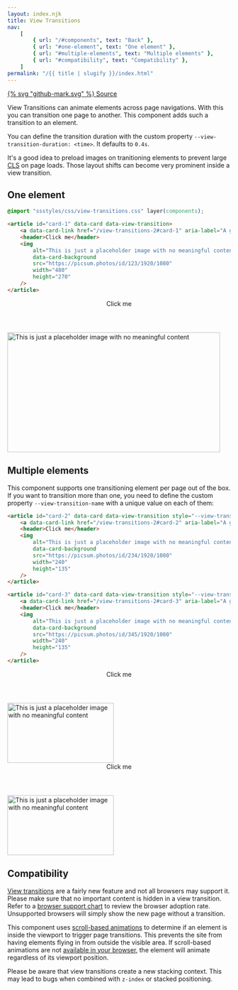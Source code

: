 ```yaml
---
layout: index.njk
title: View Transitions
nav:
    [
        { url: "/#components", text: "Back" },
        { url: "#one-element", text: "One element" },
        { url: "#multiple-elements", text: "Multiple elements" },
        { url: "#compatibility", text: "Compatibility" },
    ]
permalink: "/{{ title | slugify }}/index.html"
---
```


<script type="speculationrules">
{
  "prerender": [
    {
      "source": "list",
      "urls": ["/view-transitions-2", "/view-transitions-3", "/view-transitions-4"]
    }
  ]
}
</script>

<a href="https://github.com/iamschulz/ssstyles/blob/main/css/viewtransitions.css" data-button>{% svg "github-mark.svg" %} Source</a>

View Transitions can animate elements across page navigations. With this you can transition one page to another. This component adds such a transition to an element.

You can define the transition duration with the custom property `--view-transition-duration: <time>`. It defaults to `0.4s`.

It's a good idea to preload images on tranitioning elements to prevent large [CLS](https://web.dev/articles/cls) on page loads. Those layout shifts can become very prominent inside a view transition.

<style>
    @supports (view-transition-name: --vt-name) {
        #browserwarning {
            display: none;
        }
    }
</style>

<aside data-callout id="browserwarning">
    <header><h3>Not supported!</h3></header>
    <p>Your browser doesn't support this feature yet.<br>
    <a href="https://developer.mozilla.org/en-US/docs/Web/CSS/@view-transition">See which browsers do!</a></p>
    <p>Don't worry, your project will work just fine without it. </p>
</aside>

## One element

```css
@import "ssstyles/css/view-transitions.css" layer(components);
```

```html
<article id="card-1" data-card data-view-transition>
	<a data-card-link href="/view-transitions-2#card-1" aria-label="A generic card"></a>
	<header>Click me</header>
	<img
		alt="This is just a placeholder image with no meaningful content"
		data-card-background
		src="https://picsum.photos/id/123/1920/1080"
		width="480"
		height="270"
	/>
</article>
```

<article id="card-1" data-card data-view-transition>
    <a data-card-link href="/view-transitions-2#card-1" aria-label="A generic card"></a>
    <header>Click me</header>
    <img alt="This is just a placeholder image with no meaningful content" data-card-background src="https://picsum.photos/id/123/1920/1080" width="480" height="270">
</article>

## Multiple elements

This component supports one transitioning element per page out of the box. If you want to transition more than one, you need to define the custom property `--view-transition-name` with a unique value on each of them:

```html
<article id="card-2" data-card data-view-transition style="--view-transition-name: card-2">
	<a data-card-link href="/view-transitions-2#card-2" aria-label="A generic card"></a>
	<header>Click me</header>
	<img
		alt="This is just a placeholder image with no meaningful content"
		data-card-background
		src="https://picsum.photos/id/234/1920/1080"
		width="240"
		height="135"
	/>
</article>

<article id="card-3" data-card data-view-transition style="--view-transition-name: card-3">
	<a data-card-link href="/view-transitions-2#card-3" aria-label="A generic card"></a>
	<header>Click me</header>
	<img
		alt="This is just a placeholder image with no meaningful content"
		data-card-background
		src="https://picsum.photos/id/345/1920/1080"
		width="240"
		height="135"
	/>
</article>
```

<div data-group>
<article id="card-2" data-card data-view-transition style="--view-transition-name: card-2">
    <a data-card-link href="/view-transitions-3#card-2" aria-label="A generic card"></a>
    <header>Click me</header>
    <img alt="This is just a placeholder image with no meaningful content" data-card-background src="https://picsum.photos/id/234/1920/1080" width="240" height="135">
</article>

<article id="card-3" data-card data-view-transition style="--view-transition-name: card-3">
    <a data-card-link href="/view-transitions-4#card-3" aria-label="A generic card"></a>
    <header>Click me</header>
    <img alt="This is just a placeholder image with no meaningful content" data-card-background src="https://picsum.photos/id/345/1920/1080" width="240" height="135">
</article>
</div>

## Compatibility

[View transitions](https://developer.mozilla.org/en-US/docs/Web/CSS/@view-transition) are a fairly new feature and not all browsers may support it. Please make sure that no important content is hidden in a view transition. Refer to a [browser support chart](https://developer.mozilla.org/en-US/docs/Web/CSS/@view-transition#browser_compatibility) to review the browser adoption rate. Unsupported browsers will simply show the new page without a transition.

This component uses [scroll-based animations](https://developer.mozilla.org/en-US/docs/Web/CSS/animation-timeline) to determine if an element is inside the viewport to trigger page transitions. This prevents the site from having elements flying in from outside the visible area. If scroll-based animations are not [available in your browser](https://developer.mozilla.org/en-US/docs/Web/CSS/animation-timeline#browser_compatibility), the element will animate regardless of its viewport position.

Please be aware that view transitions create a new stacking context. This may lead to bugs when combined with `z-index` or stacked positioning.
